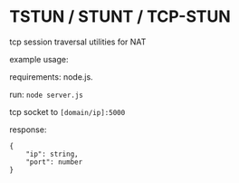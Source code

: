 # TSTUN / STUNT / TCP-STUN
tcp session traversal utilities for NAT

example usage:

requirements: node.js.

run: `node server.js`

tcp socket to `[domain/ip]:5000`

response:

```
{
    "ip": string,
    "port": number
}
```

